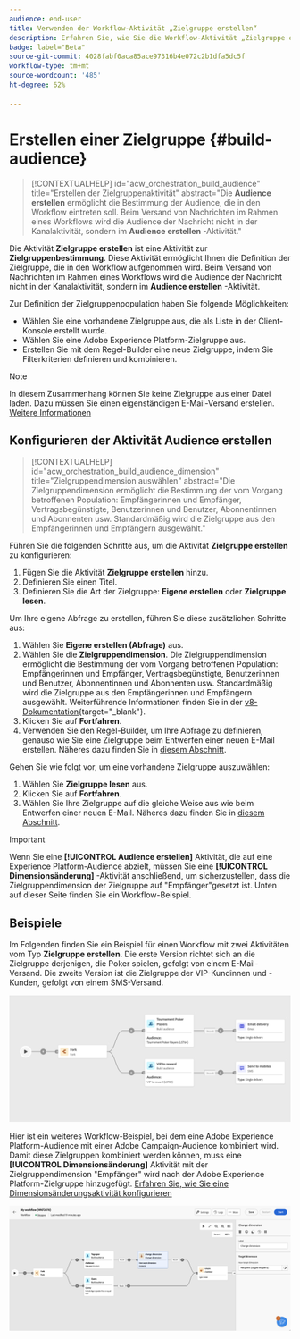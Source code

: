 ```yaml
---
audience: end-user
title: Verwenden der Workflow-Aktivität „Zielgruppe erstellen“
description: Erfahren Sie, wie Sie die Workflow-Aktivität „Zielgruppe erstellen“ verwenden.
badge: label="Beta"
source-git-commit: 4028fabf0aca85ace97316b4e072c2b1dfa5dc5f
workflow-type: tm+mt
source-wordcount: '485'
ht-degree: 62%

---
```



# Erstellen einer Zielgruppe {#build-audience}

>[!CONTEXTUALHELP]
>id="acw_orchestration_build_audience"
>title="Erstellen der Zielgruppenaktivität"
>abstract="Die **Audience erstellen** ermöglicht die Bestimmung der Audience, die in den Workflow eintreten soll. Beim Versand von Nachrichten im Rahmen eines Workflows wird die Audience der Nachricht nicht in der Kanalaktivität, sondern im **Audience erstellen** -Aktivität."


Die Aktivität **Zielgruppe erstellen** ist eine Aktivität zur **Zielgruppenbestimmung**. Diese Aktivität ermöglicht Ihnen die Definition der Zielgruppe, die in den Workflow aufgenommen wird. Beim Versand von Nachrichten im Rahmen eines Workflows wird die Audience der Nachricht nicht in der Kanalaktivität, sondern im **Audience erstellen** -Aktivität.

Zur Definition der Zielgruppenpopulation haben Sie folgende Möglichkeiten:

* Wählen Sie eine vorhandene Zielgruppe aus, die als Liste in der Client-Konsole erstellt wurde.
* Wählen Sie eine Adobe Experience Platform-Zielgruppe aus.
* Erstellen Sie mit dem Regel-Builder eine neue Zielgruppe, indem Sie Filterkriterien definieren und kombinieren.

>[!NOTE]
>
>In diesem Zusammenhang können Sie keine Zielgruppe aus einer Datei laden. Dazu müssen Sie einen eigenständigen E-Mail-Versand erstellen. [Weitere Informationen](../../audience/about-audiences.md)

<!--
The **Build audience** activity can be placed at the beginning of the workflow or after any other activity. Any activity can be placed after the **Build audience**.
-->

## Konfigurieren der Aktivität Audience erstellen

>[!CONTEXTUALHELP]
>id="acw_orchestration_build_audience_dimension"
>title="Zielgruppendimension auswählen"
>abstract="Die Zielgruppendimension ermöglicht die Bestimmung der vom Vorgang betroffenen Population: Empfängerinnen und Empfänger, Vertragsbegünstigte, Benutzerinnen und Benutzer, Abonnentinnen und Abonnenten usw. Standardmäßig wird die Zielgruppe aus den Empfängerinnen und Empfängern ausgewählt."


Führen Sie die folgenden Schritte aus, um die Aktivität **Zielgruppe erstellen** zu konfigurieren:

1. Fügen Sie die Aktivität **Zielgruppe erstellen** hinzu.
1. Definieren Sie einen Titel.
1. Definieren Sie die Art der Zielgruppe: **Eigene erstellen** oder **Zielgruppe lesen**.

Um Ihre eigene Abfrage zu erstellen, führen Sie diese zusätzlichen Schritte aus:

1. Wählen Sie **Eigene erstellen (Abfrage)** aus.
1. Wählen Sie die **Zielgruppendimension**. Die Zielgruppendimension ermöglicht die Bestimmung der vom Vorgang betroffenen Population: Empfängerinnen und Empfänger, Vertragsbegünstigte, Benutzerinnen und Benutzer, Abonnentinnen und Abonnenten usw. Standardmäßig wird die Zielgruppe aus den Empfängerinnen und Empfängern ausgewählt. Weiterführende Informationen finden Sie in der [v8-Dokumentation](https://experienceleague.adobe.com/docs/campaign/automation/workflows/introduction/wf-type/targeting-workflows.html?lang=de#targeting-and-filtering-dimensions){target="_blank"}.
1. Klicken Sie auf **Fortfahren**.
1. Verwenden Sie den Regel-Builder, um Ihre Abfrage zu definieren, genauso wie Sie eine Zielgruppe beim Entwerfen einer neuen E-Mail erstellen. Näheres dazu finden Sie in [diesem Abschnitt](../../audience/segment-builder.md).

Gehen Sie wie folgt vor, um eine vorhandene Zielgruppe auszuwählen:

1. Wählen Sie **Zielgruppe lesen** aus.
1. Klicken Sie auf **Fortfahren**.
1. Wählen Sie Ihre Zielgruppe auf die gleiche Weise aus wie beim Entwerfen einer neuen E-Mail. Näheres dazu finden Sie in [diesem Abschnitt](../../audience/add-audience.md).

>[!IMPORTANT]
>
>Wenn Sie eine **[!UICONTROL Audience erstellen]** Aktivität, die auf eine Experience Platform-Audience abzielt, müssen Sie eine **[!UICONTROL Dimensionsänderung]** -Aktivität anschließend, um sicherzustellen, dass die Zielgruppendimension der Zielgruppe auf &quot;Empfänger&quot;gesetzt ist. Unten auf dieser Seite finden Sie ein Workflow-Beispiel.

## Beispiele

Im Folgenden finden Sie ein Beispiel für einen Workflow mit zwei Aktivitäten vom Typ **Zielgruppe erstellen**. Die erste Version richtet sich an die Zielgruppe derjenigen, die Poker spielen, gefolgt von einem E-Mail-Versand. Die zweite Version ist die Zielgruppe der VIP-Kundinnen und -Kunden, gefolgt von einem SMS-Versand.

![](../assets/workflow-audience-example.png)

Hier ist ein weiteres Workflow-Beispiel, bei dem eine Adobe Experience Platform-Audience mit einer Adobe Campaign-Audience kombiniert wird. Damit diese Zielgruppen kombiniert werden können, muss eine **[!UICONTROL Dimensionsänderung]** Aktivität mit der Zielgruppendimension &quot;Empfänger&quot; wird nach der Adobe Experience Platform-Zielgruppe hinzugefügt. [Erfahren Sie, wie Sie eine Dimensionsänderungsaktivität konfigurieren](change-dimension.md)

![](../assets/workflow-audience-aep.png)
